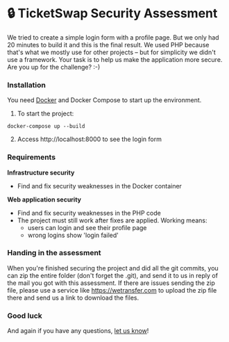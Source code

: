 # 🔒 TicketSwap Security Assessment

We tried to create a simple login form with a profile page. But we only had 20 minutes to build it and this is the final result. We used PHP because that's what we mostly use for other projects – but for simplicity we didn't use a framework. Your task is to help us make the application more secure. Are you up for the challenge? :-)

### Installation

You need [Docker](https://www.docker.com/get-started) and Docker Compose to start up the environment.

1. To start the project:

```
docker-compose up --build
```

2. Access http://localhost:8000 to see the login form

### Requirements

**Infrastructure security**

- Find and fix security weaknesses in the Docker container

**Web application security**

- Find and fix security weaknesses in the PHP code
- The project must still work after fixes are applied. Working means:
  - users can login and see their profile page
  - wrong logins show 'login failed'

### Handing in the assessment

When you're finished securing the project and did all the git commits, you can zip the entire folder (don't forget the .git), and send it to us in reply of the mail you got with this assessment. If there are issues sending the zip file, please use a service like https://wetransfer.com to upload the zip file there and send us a link to download the files.

### Good luck

And again if you have any questions, [let us know](mailto:team-sip@ticketswap.com)!

